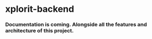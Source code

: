 # xplorit-backend

### Documentation is coming. Alongside all the features and architecture of this project.
